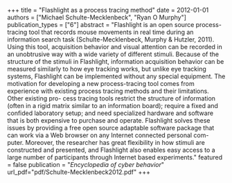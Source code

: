 +++
title = "Flashlight as a process tracing method"
date = 2012-01-01
authors = ["Michael Schulte-Mecklenbeck", "Ryan O Murphy"]
publication_types = ["6"]
abstract = "Flashlight is an open source process-tracing tool that records mouse movements in real time during an information search task (Schulte-Mecklenbeck, Murphy & Hutzler, 2011). Using this tool, acquisition behavior and visual attention can be recorded in an unobtrusive way with a wide variety of different stimuli. Because of the structure of the stimuli in Flashlight, information acquisition behavior can be measured similarly to how eye tracking works, but unlike eye tracking systems, Flashlight can be implemented without any special equipment. The motivation for developing a new process-tracing tool comes from experience with existing process tracing methods and their limitations. Other existing pro- cess tracing tools restrict the structure of information (often in a rigid matrix similar to an information board); require a fixed and confided laboratory setup; and need specialized hardware and software that is both expensive to purchase and operate. Flashlight solves these issues by providing a free open source adaptable software package that can work via a Web browser on any Internet connected personal com- puter. Moreover, the researcher has great flexibility in how stimuli are constructed and presented, and Flashlight also enables easy access to a large number of participants through Internet based experiments."
featured = false
publication = "*Encyclopedia of cyber behavior*"
url_pdf="pdf/Schulte-Mecklenbeck2012.pdf"
+++


